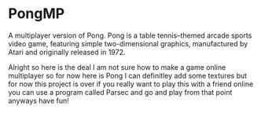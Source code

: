 # PongMP
A multiplayer version of Pong. Pong is a table tennis–themed arcade sports video game, featuring simple two-dimensional graphics, manufactured by Atari and originally released in 1972.

Alright so here is the deal I am not sure how to make a game online multiplayer so for now here is Pong I can definitley add some textures but for now this project is over if you really want to play this with a friend online you can use a program called Parsec and go and play from that point 
anyways have fun!
